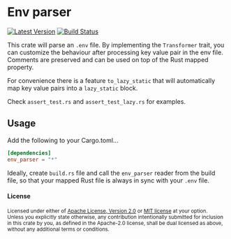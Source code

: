 # Env parser

[![Latest Version](https://img.shields.io/crates/v/env_parser.svg)](https://crates.io/crates/env_parser)
[![Build Status](https://img.shields.io/github/workflow/status/jasperav/env_parser/CI/master)](https://github.com/jasperav/env_parser/actions)

This crate will parse an `.env` file. By implementing the `Transformer` trait, you can 
customize the behaviour after processing key value pair in the env file. Comments are preserved and 
can be used on top of the Rust mapped property.

For convenience there is a feature `to_lazy_static` that will automatically map key value pairs into a `lazy_static` block.

Check `assert_test.rs` and `assert_test_lazy.rs` for examples.

## Usage

Add the following to your Cargo.toml...

```toml
[dependencies]
env_parser = "*"
```

Ideally, create `build.rs` file and call the `env_parser` reader from the build file, so that your mapped Rust file
is always in sync with your `.env` file.

#### License

<sup>
Licensed under either of <a href="LICENSE-APACHE">Apache License, Version
2.0</a> or <a href="LICENSE-MIT">MIT license</a> at your option.
</sup>

<br>

<sub>
Unless you explicitly state otherwise, any contribution intentionally submitted
for inclusion in this crate by you, as defined in the Apache-2.0 license, shall
be dual licensed as above, without any additional terms or conditions.
</sub>
